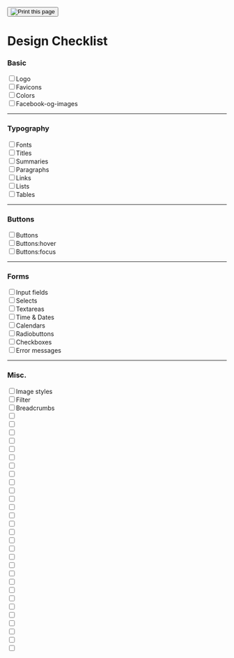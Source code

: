 <button class="button button--print" onClick="window.print()"><img src="assets/default/images/svg/print.svg" alt="Print this page"></button>

# Design Checklist

### Basic
<div class="form__entry"><input type="checkbox" name="checkboxgroup" id="checklist-1" class="form__field form__field--checkbox"><label for="checklist-1" class="form__label form__label--checkbox">Logo</label></div>
<div class="form__entry"><input type="checkbox" name="checkboxgroup" id="checklist-2" class="form__field form__field--checkbox"><label for="checklist-2" class="form__label form__label--checkbox">Favicons</label></div>
<div class="form__entry"><input type="checkbox" name="checkboxgroup" id="checklist-3" class="form__field form__field--checkbox"><label for="checklist-3" class="form__label form__label--checkbox">Colors</label></div>
<div class="form__entry"><input type="checkbox" name="checkboxgroup" id="checklist-4" class="form__field form__field--checkbox"><label for="checklist-4" class="form__label form__label--checkbox">Facebook-og-images</label></div>

---

### Typography
<div class="form__entry"><input type="checkbox" name="checkboxgroup" id="checklist-5" class="form__field form__field--checkbox"><label for="checklist-5" class="form__label form__label--checkbox">Fonts</label></div>
<div class="form__entry"><input type="checkbox" name="checkboxgroup" id="checklist-6" class="form__field form__field--checkbox"><label for="checklist-6" class="form__label form__label--checkbox">Titles</label></div>
<div class="form__entry"><input type="checkbox" name="checkboxgroup" id="checklist-7" class="form__field form__field--checkbox"><label for="checklist-7" class="form__label form__label--checkbox">Summaries</label></div>
<div class="form__entry"><input type="checkbox" name="checkboxgroup" id="checklist-8" class="form__field form__field--checkbox"><label for="checklist-8" class="form__label form__label--checkbox">Paragraphs</label></div>
<div class="form__entry"><input type="checkbox" name="checkboxgroup" id="checklist-9" class="form__field form__field--checkbox"><label for="checklist-9" class="form__label form__label--checkbox">Links</label></div>
<div class="form__entry"><input type="checkbox" name="checkboxgroup" id="checklist-10" class="form__field form__field--checkbox"><label for="checklist-10" class="form__label form__label--checkbox">Lists</label></div>
<div class="form__entry"><input type="checkbox" name="checkboxgroup" id="checklist-11" class="form__field form__field--checkbox"><label for="checklist-11" class="form__label form__label--checkbox">Tables</label></div>

---

### Buttons
<div class="form__entry"><input type="checkbox" name="checkboxgroup" id="checklist-12" class="form__field form__field--checkbox"><label for="checklist-12" class="form__label form__label--checkbox">Buttons</label></div>
<div class="form__entry"><input type="checkbox" name="checkboxgroup" id="checklist-13" class="form__field form__field--checkbox"><label for="checklist-13" class="form__label form__label--checkbox">Buttons:hover</label></div>
<div class="form__entry"><input type="checkbox" name="checkboxgroup" id="checklist-14" class="form__field form__field--checkbox"><label for="checklist-14" class="form__label form__label--checkbox">Buttons:focus</label></div>

---

### Forms
<div class="form__entry"><input type="checkbox" name="checkboxgroup" id="checklist-15" class="form__field form__field--checkbox"><label for="checklist-15" class="form__label form__label--checkbox">Input fields</label></div>
<div class="form__entry"><input type="checkbox" name="checkboxgroup" id="checklist-16" class="form__field form__field--checkbox"><label for="checklist-16" class="form__label form__label--checkbox">Selects</label></div>
<div class="form__entry"><input type="checkbox" name="checkboxgroup" id="checklist-17" class="form__field form__field--checkbox"><label for="checklist-17" class="form__label form__label--checkbox">Textareas</label></div>
<div class="form__entry"><input type="checkbox" name="checkboxgroup" id="checklist-18" class="form__field form__field--checkbox"><label for="checklist-18" class="form__label form__label--checkbox">Time &amp; Dates</label></div>
<div class="form__entry"><input type="checkbox" name="checkboxgroup" id="checklist-19" class="form__field form__field--checkbox"><label for="checklist-19" class="form__label form__label--checkbox">Calendars</label></div>
<div class="form__entry"><input type="checkbox" name="checkboxgroup" id="checklist-20" class="form__field form__field--checkbox"><label for="checklist-20" class="form__label form__label--checkbox">Radiobuttons</label></div>
<div class="form__entry"><input type="checkbox" name="checkboxgroup" id="checklist-21" class="form__field form__field--checkbox"><label for="checklist-21" class="form__label form__label--checkbox">Checkboxes</label></div>
<div class="form__entry"><input type="checkbox" name="checkboxgroup" id="checklist-22" class="form__field form__field--checkbox"><label for="checklist-22" class="form__label form__label--checkbox">Error messages</label></div>


---

### Misc.
<div class="form__entry"><input type="checkbox" name="checkboxgroup" id="checklist-23" class="form__field form__field--checkbox"><label for="checklist-23" class="form__label form__label--checkbox">Image styles</label></div>
<div class="form__entry"><input type="checkbox" name="checkboxgroup" id="checklist-24" class="form__field form__field--checkbox"><label for="checklist-24" class="form__label form__label--checkbox">Filter</label></div>
<div class="form__entry"><input type="checkbox" name="checkboxgroup" id="checklist-25" class="form__field form__field--checkbox"><label for="checklist-25" class="form__label form__label--checkbox">Breadcrumbs</label></div>
<div class="form__entry"><input type="checkbox" name="checkboxgroup" id="checklist-26" class="form__field form__field--checkbox"><label for="checklist-26" class="form__label form__label--checkbox"></label></div>
<div class="form__entry"><input type="checkbox" name="checkboxgroup" id="checklist-27" class="form__field form__field--checkbox"><label for="checklist-27" class="form__label form__label--checkbox"></label></div>
<div class="form__entry"><input type="checkbox" name="checkboxgroup" id="checklist-28" class="form__field form__field--checkbox"><label for="checklist-28" class="form__label form__label--checkbox"></label></div>
<div class="form__entry"><input type="checkbox" name="checkboxgroup" id="checklist-29" class="form__field form__field--checkbox"><label for="checklist-29" class="form__label form__label--checkbox"></label></div>
<div class="form__entry"><input type="checkbox" name="checkboxgroup" id="checklist-30" class="form__field form__field--checkbox"><label for="checklist-30" class="form__label form__label--checkbox"></label></div>
<div class="form__entry"><input type="checkbox" name="checkboxgroup" id="checklist-31" class="form__field form__field--checkbox"><label for="checklist-31" class="form__label form__label--checkbox"></label></div>
<div class="form__entry"><input type="checkbox" name="checkboxgroup" id="checklist-32" class="form__field form__field--checkbox"><label for="checklist-32" class="form__label form__label--checkbox"></label></div>
<div class="form__entry"><input type="checkbox" name="checkboxgroup" id="checklist-33" class="form__field form__field--checkbox"><label for="checklist-33" class="form__label form__label--checkbox"></label></div>
<div class="form__entry"><input type="checkbox" name="checkboxgroup" id="checklist-34" class="form__field form__field--checkbox"><label for="checklist-34" class="form__label form__label--checkbox"></label></div>
<div class="form__entry"><input type="checkbox" name="checkboxgroup" id="checklist-35" class="form__field form__field--checkbox"><label for="checklist-35" class="form__label form__label--checkbox"></label></div>
<div class="form__entry"><input type="checkbox" name="checkboxgroup" id="checklist-36" class="form__field form__field--checkbox"><label for="checklist-36" class="form__label form__label--checkbox"></label></div>
<div class="form__entry"><input type="checkbox" name="checkboxgroup" id="checklist-37" class="form__field form__field--checkbox"><label for="checklist-37" class="form__label form__label--checkbox"></label></div>
<div class="form__entry"><input type="checkbox" name="checkboxgroup" id="checklist-38" class="form__field form__field--checkbox"><label for="checklist-38" class="form__label form__label--checkbox"></label></div>
<div class="form__entry"><input type="checkbox" name="checkboxgroup" id="checklist-39" class="form__field form__field--checkbox"><label for="checklist-39" class="form__label form__label--checkbox"></label></div>
<div class="form__entry"><input type="checkbox" name="checkboxgroup" id="checklist-40" class="form__field form__field--checkbox"><label for="checklist-40" class="form__label form__label--checkbox"></label></div>
<div class="form__entry"><input type="checkbox" name="checkboxgroup" id="checklist-41" class="form__field form__field--checkbox"><label for="checklist-41" class="form__label form__label--checkbox"></label></div>
<div class="form__entry"><input type="checkbox" name="checkboxgroup" id="checklist-42" class="form__field form__field--checkbox"><label for="checklist-42" class="form__label form__label--checkbox"></label></div>
<div class="form__entry"><input type="checkbox" name="checkboxgroup" id="checklist-43" class="form__field form__field--checkbox"><label for="checklist-43" class="form__label form__label--checkbox"></label></div>
<div class="form__entry"><input type="checkbox" name="checkboxgroup" id="checklist-44" class="form__field form__field--checkbox"><label for="checklist-44" class="form__label form__label--checkbox"></label></div>
<div class="form__entry"><input type="checkbox" name="checkboxgroup" id="checklist-45" class="form__field form__field--checkbox"><label for="checklist-45" class="form__label form__label--checkbox"></label></div>
<div class="form__entry"><input type="checkbox" name="checkboxgroup" id="checklist-46" class="form__field form__field--checkbox"><label for="checklist-46" class="form__label form__label--checkbox"></label></div>
<div class="form__entry"><input type="checkbox" name="checkboxgroup" id="checklist-47" class="form__field form__field--checkbox"><label for="checklist-47" class="form__label form__label--checkbox"></label></div>
<div class="form__entry"><input type="checkbox" name="checkboxgroup" id="checklist-48" class="form__field form__field--checkbox"><label for="checklist-48" class="form__label form__label--checkbox"></label></div>
<div class="form__entry"><input type="checkbox" name="checkboxgroup" id="checklist-49" class="form__field form__field--checkbox"><label for="checklist-49" class="form__label form__label--checkbox"></label></div>
<div class="form__entry"><input type="checkbox" name="checkboxgroup" id="checklist-50" class="form__field form__field--checkbox"><label for="checklist-50" class="form__label form__label--checkbox"></label></div>
<div class="form__entry"><input type="checkbox" name="checkboxgroup" id="checklist-51" class="form__field form__field--checkbox"><label for="checklist-51" class="form__label form__label--checkbox"></label></div>
<div class="form__entry"><input type="checkbox" name="checkboxgroup" id="checklist-52" class="form__field form__field--checkbox"><label for="checklist-52" class="form__label form__label--checkbox"></label></div>
<div class="form__entry"><input type="checkbox" name="checkboxgroup" id="checklist-53" class="form__field form__field--checkbox"><label for="checklist-53" class="form__label form__label--checkbox"></label></div>
<div class="form__entry"><input type="checkbox" name="checkboxgroup" id="checklist-54" class="form__field form__field--checkbox"><label for="checklist-54" class="form__label form__label--checkbox"></label></div>



<script type="text/javascript">
    // Local storage for checklist
    CheckBrowser();

    // forEach method, could be shipped as part of an Object Literal/Module
    var forEach = function (array, callback, scope) {
        for (var i = 0; i < array.length; i++) {
            callback.call(scope, i, array[i]); // passes back stuff we need
        }
    };

    var checkboxes = document.querySelectorAll('.form__field--checkbox');


    forEach(checkboxes, function (index, node) {
        if(!localStorage.getItem('checked-' + (index+1))) {
            populateStorage(index);
        } else {
            setCheck(index);
        }

        node.addEventListener('click', function (e) {
            populateStorage(index);
        });
    });


    function populateStorage(index) {
        localStorage.setItem('checked-' + (index+1), document.getElementById('checklist-' + (index+1)).checked);
        setCheck(index);
    }

    function setCheck(index) {

        var isChecked = localStorage.getItem('checked-' + (index+1));

        if( (localStorage.getItem('checked-' + (index+1))) === "true") {
            document.getElementById('checklist-' + (index+1)).checked = true;
        } else {
            document.getElementById('checklist-' + (index+1)).checked = false;
        }

    }

    console.log(localStorage);

    // Check if localStorage is possible
    function CheckBrowser() {
        if ('localStorage' in window && window['localStorage'] !== null) {
            console.log('Local storage support');
            return true; // we can use localStorage object to store data
        } else {
            console.log('No support for local storage with this browser');
            return false;
        }
    }
</script>